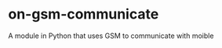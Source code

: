 on-gsm-communicate
==================

A module in Python that uses GSM to communicate with moible 
